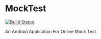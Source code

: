 # MockTest

[![Build Status](https://travis-ci.org/souravsoft/MockTest.svg?branch=ver-0.1)](https://travis-ci.org/souravsoft/MockTest)

An Android Application For Online Mock Test
